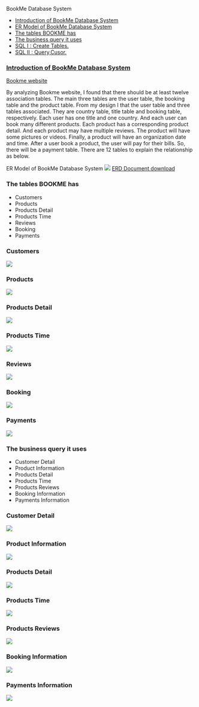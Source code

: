 BookMe Database System
<ul> 
  <a href="#introduction"><li>Introduction of BookMe Database System</li></a>
  <a href="#ER"><li> ER Model of BookMe Database System</li></a>
<a href="#tables"> <li>The tables BOOKME has</li></a>
<a href="#query"> <li> The business query it uses</li></a>
  <a href="https://github.com/LovelyEmma/bookmedatabase/blob/master/BookmeCreateTable.sql"><li>SQL I : Create Tables.</li></a>
 <a href="https://github.com/LovelyEmma/bookmedatabase/blob/master/AddCusor.sql"> <li>SQL II : Query,Cusor.</li>
  </ul>

 
 
 <h3>Introduction of BookMe Database System</h3> 
<a href = "https://www.bookme.co.nz/"> Bookme website </a>
 <p>By analyzing Bookme website, I found that there should be at least twelve association tables. The main three tables are the user table, the booking table and the product table. From my design I that the user table and three tables associated. They are country table, title table and booking table, respectively. Each user has one title and one country. And each user can book many different products. Each product has a corresponding product detail. And each product may have multiple reviews. The product will have some pictures or videos. Finally, a product will have an organization date and time. After a user book a product, the user will pay for their bills. So, there will be a payment table. There are 12 tables to explain the relationship as below.</p>
 <a name="ER">ER Model of BookMe Database System</a>
<img src="https://github.com/LovelyEmma/bookmedatabase/blob/master/img/ERD.JPG">
<a href = "https://github.com/LovelyEmma/bookmedatabase/blob/master/img/bookme.vsdx">ERD Document download</a>

<a name="tables"><h3>The tables BOOKME has</h3></a>
<ul>
    <li>Customers</li>
  <li>Products</li>
 <li> Products Detail</li>
 <li> Products Time</li>
    <li>Reviews</li>
 <li>Booking</li>
 <li>Payments</li>
  </ul>
  
<h3>Customers</h3>
<img src="https://github.com/LovelyEmma/bookmedatabase/blob/master/img/Customers.JPG">

  <h3>Products</h3>
  <img src="https://github.com/LovelyEmma/bookmedatabase/blob/master/img/Products.JPG">
  
 <h3> Products Detail</h3>
   <img src="https://github.com/LovelyEmma/bookmedatabase/blob/master/img/ProductsDetails.JPG">
 <h3> Products Time</h3>
    <img src="https://github.com/LovelyEmma/bookmedatabase/blob/master/img/ProductsTime.JPG">
    <h3>Reviews</h3>
        <img src="https://github.com/LovelyEmma/bookmedatabase/blob/master/img/Reviews.JPG">
 <h3>Booking</h3>
 <img src="https://github.com/LovelyEmma/bookmedatabase/blob/master/img/Booking.JPG">
 <h3>Payments</h3>
  <img src="https://github.com/LovelyEmma/bookmedatabase/blob/master/img/Payments.JPG">
  
  
  <h3><a name="query">The business query it uses</h3></query>
  <ul>
    <li>Customer Detail</li>
  <li>Product Information</li>
 <li> Products Detail</li>
 <li> Products Time</li>
    <li>Products Reviews</li>
 <li>Booking Information</li>
 <li>Payments Information</li>
  </ul>
  
  <h3>Customer Detail</h3>
     <img src="https://github.com/LovelyEmma/bookmedatabase/blob/master/img/QueryCustomersDetails.png">
    
  <h3>Product Information</h3>
     <img src="https://github.com/LovelyEmma/bookmedatabase/blob/master/img/QueryProductsInformation.png">
 <h3> Products Detail</h3>
      <img src="https://github.com/LovelyEmma/bookmedatabase/blob/master/img/QueryProductsDetails.png">
 <h3> Products Time</h3>
      <img src="https://github.com/LovelyEmma/bookmedatabase/blob/master/img/QueryProductsTimes.png">
    <h3>Products Reviews</h3>
         <img src="https://github.com/LovelyEmma/bookmedatabase/blob/master/img/QueryProductsReviews.png">
 <h3>Booking Information</h3>
      <img src="https://github.com/LovelyEmma/bookmedatabase/blob/master/img/QueryBookingInformation.png">
 <h3>Payments Information</h3>
      <img src="https://github.com/LovelyEmma/bookmedatabase/blob/master/img/QueryPaymentInformations.png">


